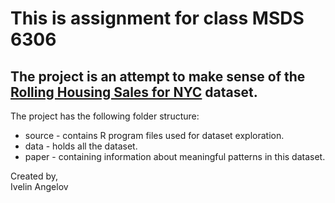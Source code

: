# This is assignment for class MSDS 6306

## The project is an attempt to make sense of the [Rolling Housing Sales for NYC](http://www1.nyc.gov/assets/finance/downloads/pdf/rolling_sales/rollingsales_brooklyn.xls) dataset.

The project has the following folder structure:

* source - contains R program files used for dataset exploration.
* data - holds all the dataset.
* paper - containing information about meaningful patterns in this dataset.



Created by,<br/>
Ivelin Angelov